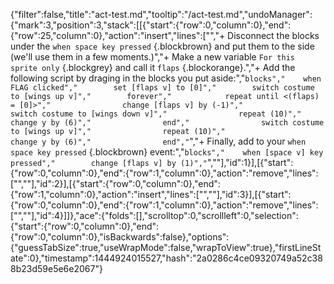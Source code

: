 {"filter":false,"title":"act-test.md","tooltip":"/act-test.md","undoManager":{"mark":3,"position":3,"stack":[[{"start":{"row":0,"column":0},"end":{"row":25,"column":0},"action":"insert","lines":["","+ Disconnect the blocks under the `when space key pressed` {.blockbrown} and put them to the side (we'll use them in a few moments.)","+ Make a new variable `For this sprite only` {.blockgrey} and call it `flaps` {.blockorange}.","+ Add the following script by draging in the blocks you put aside:","```blocks","    when FLAG clicked","        set [flaps v] to [0]","        switch costume to [wings up v]","        forever","            repeat until <(flaps) = [0]>","                change [flaps v] by (-1)","                switch costume to [wings down v]","                repeat (10)","                    change y by (6)","                end","                switch costume to [wings up v]","                repeat (10)","                    change y by (6)","                end","```","+ Finally, add to your `when space key pressed` {.blockbrown} event:","```blocks","    when [space v] key pressed","        change [flaps v] by (1)","```",""],"id":1}],[{"start":{"row":0,"column":0},"end":{"row":1,"column":0},"action":"remove","lines":["",""],"id":2}],[{"start":{"row":0,"column":0},"end":{"row":1,"column":0},"action":"insert","lines":["",""],"id":3}],[{"start":{"row":0,"column":0},"end":{"row":1,"column":0},"action":"remove","lines":["",""],"id":4}]]},"ace":{"folds":[],"scrolltop":0,"scrollleft":0,"selection":{"start":{"row":0,"column":0},"end":{"row":0,"column":0},"isBackwards":false},"options":{"guessTabSize":true,"useWrapMode":false,"wrapToView":true},"firstLineState":0},"timestamp":1444924015527,"hash":"2a0286c4ce09320749a52c388b23d59e5e6e2067"}